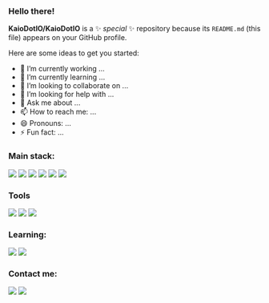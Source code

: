 ### Hello there!
**KaioDotIO/KaioDotIO** is a ✨ _special_ ✨ repository because its `README.md` (this file) appears on your GitHub profile.

Here are some ideas to get you started:

- 🔭 I’m currently working ...
- 🌱 I’m currently learning ...
- 👯 I’m looking to collaborate on ...
- 🤔 I’m looking for help with ...
- 💬 Ask me about ...
- 📫 How to reach me: ...
- 😄 Pronouns: ...
- ⚡ Fun fact: ...

### Main stack:

<p>
    <img src="https://img.icons8.com/color/24/000000/html-5--v1.png"/>
    <img src="https://img.icons8.com/color/24/000000/css3.png"/>
    <img src="https://img.icons8.com/color/24/000000/sass-avatar.png"/>
    <img src="https://img.icons8.com/color/24/000000/javascript--v1.png"/>
    <img src="https://img.icons8.com/external-tal-revivo-color-tal-revivo/24/000000/external-jquery-is-a-javascript-library-designed-to-simplify-html-logo-color-tal-revivo.png"/>
    <img src="https://img.icons8.com/external-tal-revivo-color-tal-revivo/24/000000/external-react-a-javascript-library-for-building-user-interfaces-logo-color-tal-revivo.png"/>
</p>

<h3 styles="text-align:center">Tools</h3>

<p>
    <img src="https://img.icons8.com/color/24/000000/git.png"/>
    <img src="https://img.icons8.com/color/24/000000/webpack.png"/>
    <img src="https://img.icons8.com/external-tal-revivo-color-tal-revivo/24/000000/external-gulp-an-open-source-javascript-toolkit-by-fractal-innovations-logo-color-tal-revivo.png"/>
</p>

### Learning:

<p>
    <img src="https://img.icons8.com/color/24/000000/graphql.png"/>
    <img src="https://img.icons8.com/color/24/000000/gatsbyjs.png"/>
</p>

### Contact me:

<p>
    <a href="https://www.linkedin.com/in/kaioribeiro/" target="_blank"><img src="https://img.icons8.com/color/24/000000/linkedin.png"/></a>
    <a href="mailto:ribeiro.kaio@outlook.com.br"><img src="https://img.icons8.com/fluency/24/000000/email-open.png"/></a>
</p>
